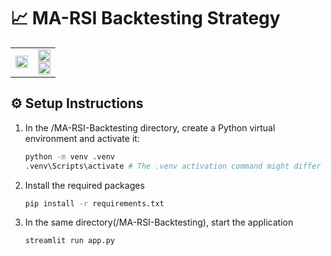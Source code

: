 # 📈 MA-RSI Backtesting Strategy
<table>
  <tr>
    <td>
      <img src="https://github.com/user-attachments/assets/5e24156b-97ec-47b3-9534-659a069045cc" width="100%" />
    </td>
    <td>
      <img src="https://github.com/user-attachments/assets/e1c69907-bf41-495c-8c25-3fc6d473f39a" width="100%" /><br />
      <img src="https://github.com/user-attachments/assets/8fbb47c1-2dee-4a5d-b192-2cba258505c1" width="100%" />
    </td>
  </tr>
</table>

## ⚙️ Setup Instructions

1. In the /MA-RSI-Backtesting directory, create a Python virtual environment and activate it:

   ```bash
   python -m venv .venv
   .venv\Scripts\activate # The .venv activation command might differ depending on your operating system

2. Install the required packages

   ```bash
   pip install -r requirements.txt


3. In the same directory(/MA-RSI-Backtesting), start the application
   
   ```bash
   streamlit run app.py  


